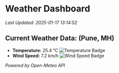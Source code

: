 
# Weather Dashboard

_Last Updated: 2025-01-17 13:14:52_

## Current Weather Data: (Pune, MH)
- **Temperature:** 25.4 °C ![Temperature Badge](https://img.shields.io/badge/Temperature-Medium%20Temp-green)
- **Wind Speed:** 7.2 km/h ![Wind Speed Badge](https://img.shields.io/badge/Wind%20Speed-Low%20Wind-blue)

*Powered by Open-Meteo API*
